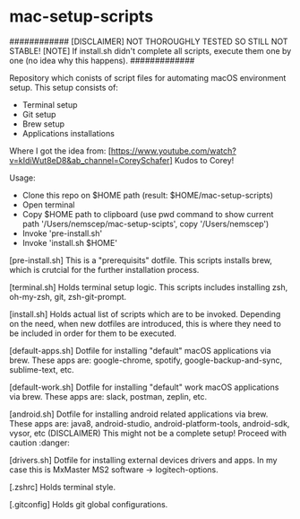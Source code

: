 # mac-setup-scripts

############
[DISCLAIMER] NOT THOROUGHLY TESTED SO STILL NOT STABLE! 
[NOTE] If install.sh didn't complete all scripts, execute them one by one (no idea why this happens).
#############

Repository which conists of script files for automating macOS environment setup. 
This setup consists of:
- Terminal setup
- Git setup
- Brew setup
- Applications installations

Where I got the idea from: [https://www.youtube.com/watch?v=kIdiWut8eD8&ab_channel=CoreySchafer]
Kudos to Corey!

Usage:
- Clone this repo on $HOME path (result: $HOME/mac-setup-scripts)
- Open terminal
- Copy $HOME path to clipboard (use pwd command to show current path '/Users/nemscep/mac-setup-scipts', copy '/Users/nemscep')
- Invoke 'pre-install.sh'
- Invoke 'install.sh $HOME'

[pre-install.sh] 
This is a "prerequisits" dotfile. 
This scripts installs brew, which is crutcial for the further installation process.

[terminal.sh] 
Holds terminal setup logic.
This scripts includes installing zsh, oh-my-zsh, git, zsh-git-prompt.

[install.sh] 
Holds actual list of scripts which are to be invoked.
Depending on the need, when new dotfiles are introduced, this is where they need to be included in order for them to be executed. 

[default-apps.sh] 
Dotfile for installing "default" macOS applications via brew. 
These apps are: google-chrome, spotify, google-backup-and-sync, sublime-text, etc.

[default-work.sh]
Dotfile for installing "default" work macOS applications via brew.
These apps are: slack, postman, zeplin, etc.

[android.sh]
Dotfile for installing android related applications via brew.
These apps are: java8, android-studio, android-platform-tools, android-sdk, vysor, etc
(DISCLAIMER) This might not be a complete setup! Proceed with caution :danger:

[drivers.sh]
Dotfile for installing external devices drivers and apps.
In my case this is MxMaster MS2 software -> logitech-options.

[.zshrc]
Holds terminal style.

[.gitconfig]
Holds git global configurations.


